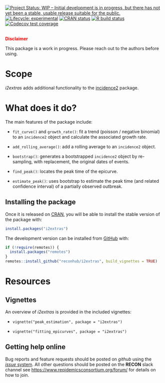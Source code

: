 
<!-- badges: start -->

[![Project Status: WIP – Initial development is in progress, but there
has not yet been a stable, usable release suitable for the
public.](https://www.repostatus.org/badges/latest/wip.svg)](https://www.repostatus.org/#wip)
[![Lifecycle:
experimental](https://img.shields.io/badge/lifecycle-experimental-orange.svg)](https://www.tidyverse.org/lifecycle/#experimental)
[![CRAN
status](https://www.r-pkg.org/badges/version/incidence2)](https://CRAN.R-project.org/package=i2extras)
[![R build
status](https://github.com/reconhub/i2extras/workflows/R-CMD-check/badge.svg)](https://github.com/reconhub/i2extras/actions)
[![Codecov test
coverage](https://codecov.io/gh/reconhub/i2extras/branch/master/graph/badge.svg)](https://codecov.io/gh/reconhub/i2extras?branch=master)
<!-- badges: end -->

<br> **<span style="color: red;">Disclaimer</span>**

This package is a work in progress. Please reach out to the authors
before using.

# Scope

*i2extras* adds additional functionality to the
[incidence2](https://github.com/reconhub/incidence2) package.

# What does it do?

The main features of the package include:

  - `fit_curve()` and `growth_rate()`: fit a trend (poisson / negative
    binomial) to an `incidence2` object and calculate the associated
    growth rate.

  - `add_rolling_average()`: add a rolling average to an `incidence2`
    object.

  - `bootstrap()`: generates a bootstrapped `incidence2` object by
    re-sampling, with replacement, the original dates of events.

  - `find_peak()`: locates the peak time of the epicurve.

  - `estimate_peak()`: uses bootstrap to estimate the peak time (and
    related confidence interval) of a partially observed outbreak.

## Installing the package

Once it is released on [CRAN](https://CRAN.R-project.org), you will be
able to install the stable version of the package with:

``` r
install.packages("i2extras")
```

The development version can be installed from
[GitHub](https://github.com/) with:

``` r
if (!require(remotes)) {
  install.packages("remotes")
}
remotes::install_github("reconhub/i2extras", build_vignettes = TRUE)
```

# Resources

## Vignettes

An overview of *i2extras* is provided in the included vignettes:

  - `vignette("peak_estimation", package = "i2extras")`

  - `vignette("fitting_epicurves", package = "i2extras")`

## Getting help online

Bug reports and feature requests should be posted on *github* using the
[*issue* system](https://github.com/reconhub/i2extras/issues). All other
questions should be posted on the **RECON** slack channel see
<https://www.repidemicsconsortium.org/forum/> for details on how to
join.
